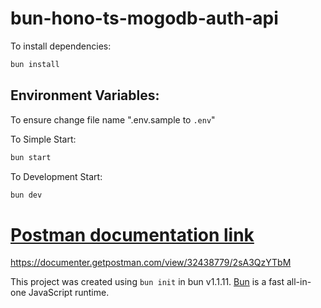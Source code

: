 # bun-hono-ts-mogodb-auth-api

To install dependencies:


```bash
bun install
```

## Environment Variables:
To ensure change file name  ".env.sample to `.env`" 

To Simple Start:

```bash
bun start
```
To Development Start:

```bash
bun dev
```

# [Postman documentation link](https://documenter.getpostman.com/view/32438779/2sA3QzYTbM)

https://documenter.getpostman.com/view/32438779/2sA3QzYTbM


This project was created using `bun init` in bun v1.1.11. [Bun](https://bun.sh) is a fast all-in-one JavaScript runtime.
